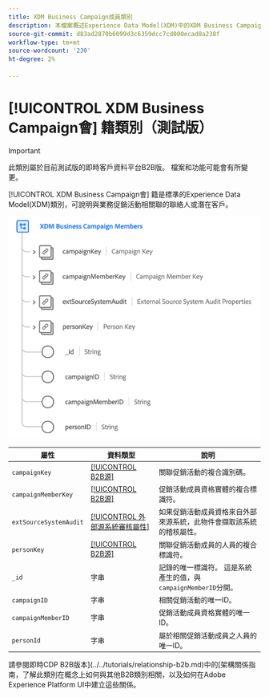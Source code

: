```yaml
---
title: XDM Business Campaign成員類別
description: 本檔案概述Experience Data Model(XDM)中的XDM Business Campaign Members類別。
source-git-commit: d83ad2870b6099d3c6359dcc7cd000ecad8a238f
workflow-type: tm+mt
source-wordcount: '230'
ht-degree: 2%

---
```


# [!UICONTROL XDM Business Campaign會] 籍類別（測試版）

>[!IMPORTANT]
>
>此類別屬於目前測試版的即時客戶資料平台B2B版。 檔案和功能可能會有所變更。

[!UICONTROL XDM Business Campaign會] 籍是標準的Experience Data Model(XDM)類別，可說明與業務促銷活動相關聯的聯絡人或潛在客戶。

![](../../images/classes/b2b/business-campaign-members.png)

| 屬性 | 資料類型 | 說明 |
| --- | --- | --- |
| `campaignKey` | [[!UICONTROL B2B源]](../../data-types/b2b-source.md) | 關聯促銷活動的複合識別碼。 |
| `campaignMemberKey` | [[!UICONTROL B2B源]](../../data-types/b2b-source.md) | 促銷活動成員資格實體的複合標識符。 |
| `extSourceSystemAudit` | [[!UICONTROL 外部源系統審核屬性]](../../data-types/external-source-system-audit-attributes.md) | 如果促銷活動成員資格來自外部來源系統，此物件會擷取該系統的稽核屬性。 |
| `personKey` | [[!UICONTROL B2B源]](../../data-types/b2b-source.md) | 關聯促銷活動成員的人員的複合標識符。 |
| `_id` | 字串 | 記錄的唯一標識符。 這是系統產生的值，與`campaignMemberID`分開。 |
| `campaignID` | 字串 | 相關促銷活動的唯一ID。 |
| `campaignMemberID` | 字串 | 促銷活動成員資格實體的唯一ID。 |
| `personId` | 字串 | 屬於相關促銷活動成員之人員的唯一ID。 |

請參閱即時CDP B2B版本](../../tutorials/relationship-b2b.md)中的[架構關係指南，了解此類別在概念上如何與其他B2B類別相關，以及如何在Adobe Experience Platform UI中建立這些關係。
